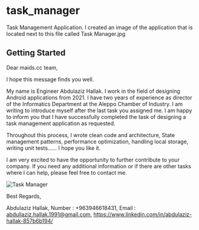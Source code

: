 # task_manager

Task Management Application.
I created an image of the application that is located next to this file called Task Manager.jpg

## Getting Started

Dear maids.cc team,

I hope this message finds you well.

My name is Engineer Abdulaziz Hallak. I work in the field of designing Android applications from 2021. I have two years of experience as director of the Informatics Department at the Aleppo Chamber of Industry. I am writing to introduce myself after the last task you assigned me. I am happy to inform you that I have successfully completed the task of designing a task management application as requested.

Throughout this process, I wrote clean code and architecture,
State management patterns, performance optimization, handling local storage, writing unit tests...... I hope you like it.

I am very excited to have the opportunity to further contribute to your company. If you need any additional information or if there are other tasks where I can help, please feel free to contact me.

![Task Manager](https://github.com/user-attachments/assets/818e90b5-e6ff-47c5-ad7a-cfee8270da0d)



Best Regards,

Abdulaziz Hallak,
Number : +963946618431,
Email : abdullaziz.hallak.1991@gmail.com,
https://www.linkedin.com/in/abdulaziz-hallak-857b6b194/
